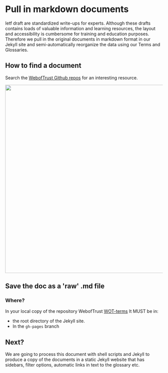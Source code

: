 # Pull in markdown documents

Ietf draft are standardized write-ups for experts. Although these drafts contains loads of valuable information and learning resources, the layout and accessibility is cumbersome for training and education purposes.
Therefore we pull in the original documents in markdown format in our Jekyll site and semi-automatically reorganize the data using our Terms and Glossaries.

## How to find a document
Search the [WebofTrust Github repos](https://github.com/WebOfTrust/ietf-keri/blob/main) for an interesting resource.

<img src="https://hackmd.io/_uploads/ByvtKgBls.png)" width="600">

## Save the doc as a 'raw' .md file

### Where?
In your local copy of the repository WebofTrust [WOT-terms](https://github.com/WebOfTrust/WOT-terms) It MUST be in:
- the root directory of the Jekyll site. 
- In the `gh-pages` branch

## Next?
We are going to process this document with shell scripts and Jekyll to produce a copy of the documents in a static Jekyll website that has sidebars, filter options, automatic links in text to the glossary etc.

